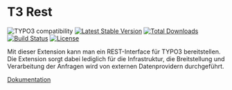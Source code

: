 T3 Rest
======

![TYPO3 compatibility](https://img.shields.io/badge/TYPO3-10.4%20%7C%2011.5-orange?maxAge=3600&style=flat-square&logo=typo3)
[![Latest Stable Version](https://img.shields.io/packagist/v/dmk/t3rest.svg?maxAge=3600&style=flat-square&logo=composer)](https://packagist.org/packages/dmk/t3rest)
[![Total Downloads](https://img.shields.io/packagist/dt/dmk/t3rest.svg?maxAge=3600&style=flat-square)](https://packagist.org/packages/dmk/t3rest)
[![Build Status](https://img.shields.io/github/workflow/status/DMKEBUSINESSGMBH/t3rest/PHP-CI.svg?maxAge=3600&style=flat-square&logo=github-actions)](https://github.com/DMKEBUSINESSGMBH/t3rest/actions?query=workflow%3APHP-CI)
[![License](https://img.shields.io/packagist/l/dmk/t3rest.svg?maxAge=3600&style=flat-square&logo=gnu)](https://packagist.org/packages/dmk/t3rest)

Mit dieser Extension kann man ein 
REST-Interface für TYPO3 bereitstellen.
Die Extension sorgt dabei lediglich für die Infrastruktur,
die Breitstellung und Verarbeitung der Anfragen
wird von externen Datenprovidern durchgeführt.

[Dokumentation](Documentation/README.md)
